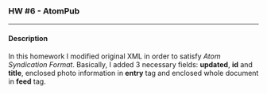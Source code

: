 ### HW #6 - AtomPub
---

#### Description  

In this homework I modified original XML in order to satisfy _Atom Syndication Format_. Basically, I added 3 necessary fields: __updated__, __id__ and __title__, enclosed photo information in __entry__ tag and enclosed whole document in __feed__ tag.